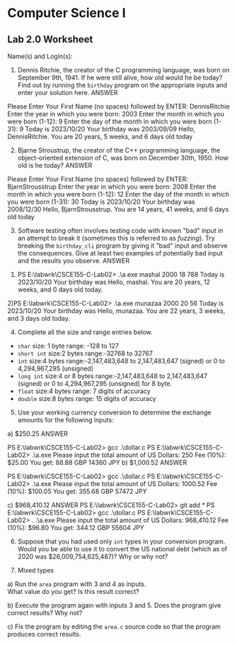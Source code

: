 
# Computer Science I 
## Lab 2.0 Worksheet

Name(s) and Login(s):



1. Dennis Ritchie, the creator of the C programming language,
was born on September 9th, 1941.  If he were still alive,
how old would he be today?  Find out by running the `birthday`
program on the appropriate inputs and enter your solution here.
ANSWER

Please Enter Your First Name (no spaces) followed by ENTER: DennisRitchie 
Enter the year in which you were born: 2003
Enter the month in which you were born (1-12): 9
Enter the day of the month in which you were born (1-31): 9
Today is 2023/10/20
Your birthday was 2003/09/09
Hello, DennisRitchie.  You are 20 years, 5 weeks, and 6 days old today



2. Bjarne Stroustrup, the creator of the C++ programming
language, the object-oriented extension of C, was born on
December 30th, 1950.  How old is he today?
ANSWER

Please Enter Your First Name (no spaces) followed by ENTER: BjarnStrousstrup
Enter the year in which you were born: 2008
Enter the month in which you were born (1-12): 12
Enter the day of the month in which you were born (1-31): 30
Today is 2023/10/20
Your birthday was 2008/12/30
Hello, BjarnStrousstrup.  You are 14 years, 41 weeks, and 6 days old today



3. Software testing often involves testing code with known
"bad" input in an attempt to break it (sometimes this is
referred to as *fuzzing*).  Try breaking the `birthday_cli`
program by giving it "bad" input and observe the consequences.
Give at least two examples of potentially bad input and the
results you observe.
ANSWER

1) PS E:\labwrk\CSCE155-C-Lab02> .\a.exe mashal 2000 18 788
Today is 2023/10/20
Your birthday was
Hello, mashal.  You are 20 years, 12 weeks, and 0 days old today.

2)PS E:\labwrk\CSCE155-C-Lab02> .\a.exe munazaa 2000 20 56
Today is 2023/10/20
Your birthday was
Hello, munazaa.  You are 22 years, 3 weeks, and 3 days old today.

4. Complete all the size and range entries below.

* `char`
  size: 1 byte
  range: -128 to 127
* `short int`
  size:2 bytes
  range:-32768 to 32767
* `int`
  size:4 bytes
  range:-2,147,483,648 to 2,147,483,647 (signed) or 0 to 4,294,967,295 (unsigned)
* `long int`
  size:4 or 8 bytes 
  range:-2,147,483,648 to 2,147,483,647 (signed) or 0 to 4,294,967,295 (unsigned) for 8 byte.
* `float`
  size:4 bytes
  range: 7 digits of accuracy
* `double`
  size:8 bytes
  range: 15 digits of accuracy


5. Use your working currency conversion to determine
the exchange amounts for the following inputs:

  a) $250.25
  ANSWER

PS E:\labwrk\CSCE155-C-Lab02> gcc .\dollar.c
PS E:\labwrk\CSCE155-C-Lab02> .\a.exe
Please input the total amount of US Dollars: 250
Fee (10%): $25.00
You get:
88.88 GBP
14360 JPY
  b) $1,000.52
  ANSWER

PS E:\labwrk\CSCE155-C-Lab02> gcc .\dollar.c
PS E:\labwrk\CSCE155-C-Lab02> .\a.exe
Please input the total amount of US Dollars: 1000.52
Fee (10%): $100.05
You get:
355.68 GBP
57472 JPY


  c) $968,410.12
ANSWER
PS E:\labwrk\CSCE155-C-Lab02> git add *
PS E:\labwrk\CSCE155-C-Lab02> gcc .\dollar.c
PS E:\labwrk\CSCE155-C-Lab02> . .\a.exe
Please input the total amount of US Dollars: 968,410.12
Fee (10%): $96.80
You get:
344.12 GBP
55604 JPY



6. Suppose that you had used only `int` types
in your conversion program.  Would you be able
to use it to convert the US national debt
(which as of 2020 was \$26,009,754,625,487)?
Why or why not?




7. Mixed types

a) Run the `area` program with 3 and 4 as inputs.  
What value do you get?  Is this result correct?


b) Execute the program again with inputs 3 and 5.
Does the program give correct results?  Why not?


c) Fix the program by editing the `area.c` source
code so that the program produces correct results.
